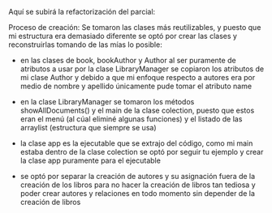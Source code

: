 Aquí se subirá la refactorización del parcial:

Proceso de creación: Se tomaron las clases más reutilizables, y puesto que mi estructura era demasiado diferente se optó por crear las clases y reconstruirlas tomando de las mías lo posible: 

- en las clases de book, bookAuthor y Author al ser puramente de atributos a usar por la clase LibraryManager se copiaron los atributos de mi clase Author y debido a que mi enfoque respecto a autores era por medio de nombre y apellido únicamente pude tomar el atributo name

- en la clase LibraryManager se tomaron los métodos showAllDocuments() y el main de la clase colection, puesto que estos eran el menú (al cúal eliminé algunas funciones) y el listado de las arraylist (estructura que siempre se usa)

- la clase app es la ejecutable que se extrajo del código, como mi main estaba dentro de la clase colection se optó por seguir tu ejemplo y crear la clase app puramente para el ejecutable

- se optó por separar la creación de autores y su asignación fuera de la creación de los libros para no hacer la creación de libros tan tediosa y poder crear autores y relaciones en todo momento sin depender de la creación de libros

